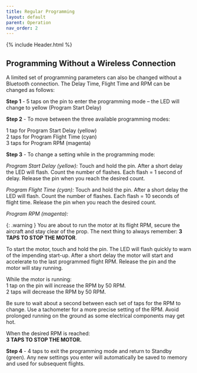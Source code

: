 ```yaml
---
title: Regular Programming
layout: default
parent: Operation
nav_order: 2
---
```


{% include Header.html %}

## Programming Without a Wireless Connection ##

A limited set of programming parameters can also be changed without a Bluetooth connection.  The Delay Time, Flight Time and RPM can be changed as follows:

**Step 1** - 5 taps on the pin to enter the programming mode – the LED will change to yellow (Program Start Delay)

**Step 2** - To move between the three available programming modes:<br>

1 tap for Program Start Delay (yellow)<br>
2 taps for Program Flight Time (cyan)<br>
3 taps for Program RPM (magenta)<br>



**Step 3** - To change a setting while in the programming mode:

*Program Start Delay (yellow):*  Touch and hold the pin.  After a short delay the LED will flash.  Count the number of flashes.  Each flash = 1 second of delay.  Release the pin when you reach the desired count.

*Program Flight Time (cyan):*  Touch and hold the pin.  After a short delay the LED will flash.  Count the number of flashes.  Each flash = 10 seconds of flight time.  Release the pin when you reach the desired count.

*Program RPM (magenta):*

{: .warning }
You are about to run the motor at its flight RPM, secure the aircraft and stay clear of the prop.  The next thing to always remember: **3 TAPS TO STOP THE MOTOR**.

To start the motor, touch and hold the pin.  The LED will flash quickly to warn of the impending start-up.  After a short delay the motor will start and accelerate to the last programmed flight RPM.  Release the pin and the motor will stay running.

While the motor is running:<br>
1 tap on the pin will increase the RPM by 50 RPM.<br>
2 taps will decrease the RPM by 50 RPM.<br>  

Be sure to wait about a second between each set of taps for the RPM to change. Use a tachometer for a more precise setting of the RPM.  Avoid prolonged running on the ground as some electrical components may get hot.

When the desired RPM is reached:<br>
**3 TAPS TO STOP THE MOTOR.**<br>

**Step 4** - 4 taps to exit the programming mode and return to Standby (green).  Any new settings you enter will automatically be saved to memory and used for subsequent flights.
